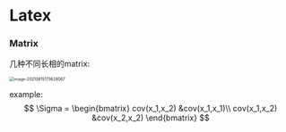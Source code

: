 # Latex



### Matrix

几种不同长相的matrix:

<img src="C:/Users/aruix/aruixDAO/OnTheLearning/OnTheCode/latex/image/image-20210815175628067.png" alt="image-20210815175628067" style="zoom:50%;" />

example:
$$
\Sigma =
\begin{bmatrix}
cov(x_1,x_2) &cov(x_1,x_1)\\
cov(x_1,x_2) &cov(x_2,x_2)
\end{bmatrix}
$$
